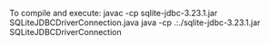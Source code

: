 To compile and execute:
javac -cp sqlite-jdbc-3.23.1.jar SQLiteJDBCDriverConnection.java
java -cp .:./sqlite-jdbc-3.23.1.jar SQLiteJDBCDriverConnection